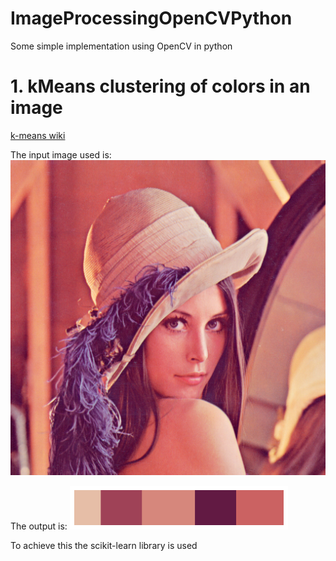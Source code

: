 # ImageProcessingOpenCVPython
Some simple implementation using OpenCV in python

# 1. kMeans clustering of colors in an image
[k-means wiki](https://en.wikipedia.org/wiki/K-means_clustering)

The input image used is:
![Lenna Image](/kmeans/Lenna.png "MarineGEO logo")

The output is:
![kmean Image](/kmeans/kmean.png "MarineGEO logo")

To achieve this the scikit-learn library is used
